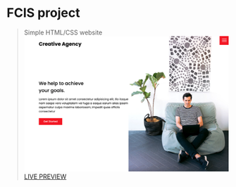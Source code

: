 # FCIS project

> Simple HTML/CSS website 
![Creative Agency](/images/screenshot.png 'IT company')
[LIVE PREVIEW](https://hunt3r0x.github.io/fcisproject3)
